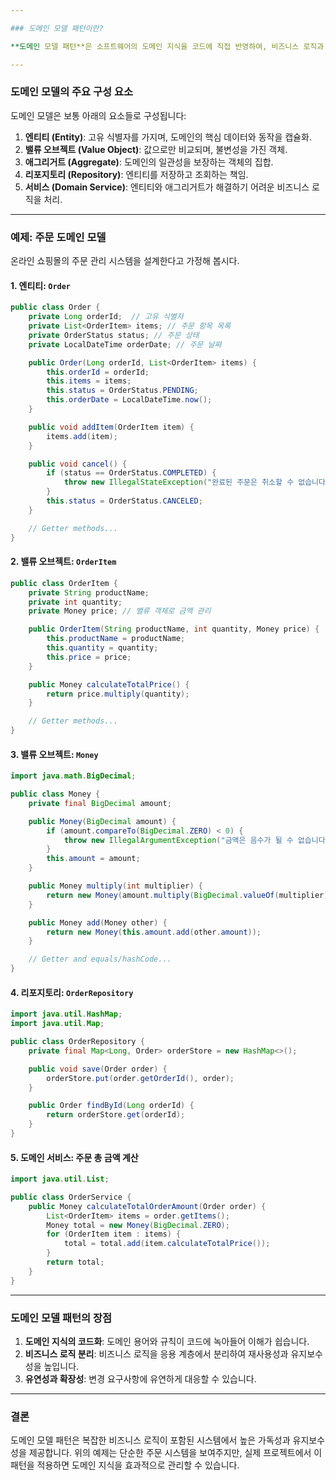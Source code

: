 ```yaml
---

### 도메인 모델 패턴이란?

**도메인 모델 패턴**은 소프트웨어의 도메인 지식을 코드에 직접 반영하여, 비즈니스 로직과 도메인 규칙을 명확히 표현하는 설계 방식입니다. 이 패턴은 복잡한 비즈니스 로직을 잘 구조화하고, 도메인 전문가와 개발자 간의 소통을 원활히 하며, 코드의 유지보수성을 향상시킵니다.

---
```


### 도메인 모델의 주요 구성 요소

도메인 모델은 보통 아래의 요소들로 구성됩니다:

1. **엔티티 (Entity)**: 고유 식별자를 가지며, 도메인의 핵심 데이터와 동작을 캡슐화.
2. **밸류 오브젝트 (Value Object)**: 값으로만 비교되며, 불변성을 가진 객체.
3. **애그리거트 (Aggregate)**: 도메인의 일관성을 보장하는 객체의 집합.
4. **리포지토리 (Repository)**: 엔티티를 저장하고 조회하는 책임.
5. **서비스 (Domain Service)**: 엔티티와 애그리거트가 해결하기 어려운 비즈니스 로직을 처리.

---

### 예제: 주문 도메인 모델

온라인 쇼핑몰의 주문 관리 시스템을 설계한다고 가정해 봅시다.

#### 1. 엔티티: `Order`

```java
public class Order {
    private Long orderId;  // 고유 식별자
    private List<OrderItem> items; // 주문 항목 목록
    private OrderStatus status; // 주문 상태
    private LocalDateTime orderDate; // 주문 날짜

    public Order(Long orderId, List<OrderItem> items) {
        this.orderId = orderId;
        this.items = items;
        this.status = OrderStatus.PENDING;
        this.orderDate = LocalDateTime.now();
    }

    public void addItem(OrderItem item) {
        items.add(item);
    }

    public void cancel() {
        if (status == OrderStatus.COMPLETED) {
            throw new IllegalStateException("완료된 주문은 취소할 수 없습니다.");
        }
        this.status = OrderStatus.CANCELED;
    }

    // Getter methods...
}
```

#### 2. 밸류 오브젝트: `OrderItem`

```java
public class OrderItem {
    private String productName;
    private int quantity;
    private Money price; // 밸류 객체로 금액 관리

    public OrderItem(String productName, int quantity, Money price) {
        this.productName = productName;
        this.quantity = quantity;
        this.price = price;
    }

    public Money calculateTotalPrice() {
        return price.multiply(quantity);
    }

    // Getter methods...
}
```

#### 3. 밸류 오브젝트: `Money`

```java
import java.math.BigDecimal;

public class Money {
    private final BigDecimal amount;

    public Money(BigDecimal amount) {
        if (amount.compareTo(BigDecimal.ZERO) < 0) {
            throw new IllegalArgumentException("금액은 음수가 될 수 없습니다.");
        }
        this.amount = amount;
    }

    public Money multiply(int multiplier) {
        return new Money(amount.multiply(BigDecimal.valueOf(multiplier)));
    }

    public Money add(Money other) {
        return new Money(this.amount.add(other.amount));
    }

    // Getter and equals/hashCode...
}
```

#### 4. 리포지토리: `OrderRepository`

```java
import java.util.HashMap;
import java.util.Map;

public class OrderRepository {
    private final Map<Long, Order> orderStore = new HashMap<>();

    public void save(Order order) {
        orderStore.put(order.getOrderId(), order);
    }

    public Order findById(Long orderId) {
        return orderStore.get(orderId);
    }
}
```

#### 5. 도메인 서비스: 주문 총 금액 계산

```java
import java.util.List;

public class OrderService {
    public Money calculateTotalOrderAmount(Order order) {
        List<OrderItem> items = order.getItems();
        Money total = new Money(BigDecimal.ZERO);
        for (OrderItem item : items) {
            total = total.add(item.calculateTotalPrice());
        }
        return total;
    }
}
```

---

### 도메인 모델 패턴의 장점

1. **도메인 지식의 코드화**: 도메인 용어와 규칙이 코드에 녹아들어 이해가 쉽습니다.
2. **비즈니스 로직 분리**: 비즈니스 로직을 응용 계층에서 분리하여 재사용성과 유지보수성을 높입니다.
3. **유연성과 확장성**: 변경 요구사항에 유연하게 대응할 수 있습니다.

---

### 결론

도메인 모델 패턴은 복잡한 비즈니스 로직이 포함된 시스템에서 높은 가독성과 유지보수성을 제공합니다. 위의 예제는 단순한 주문 시스템을 보여주지만, 실제 프로젝트에서 이 패턴을 적용하면 도메인 지식을 효과적으로 관리할 수 있습니다.
